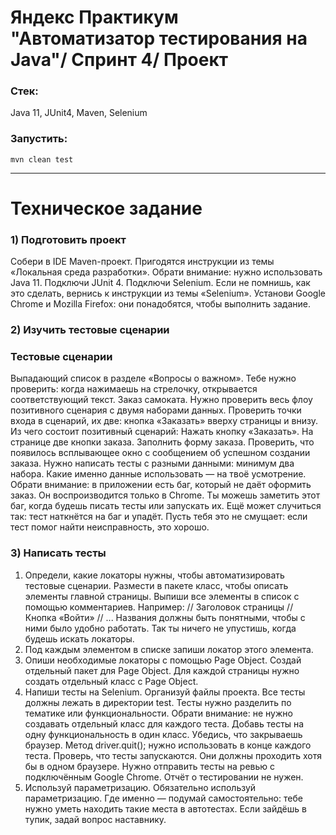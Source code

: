# Яндекс Практикум "Автоматизатор тестирования на Java"/ Спринт 4/ Проект

### Стек:

Java 11, JUnit4, Maven, Selenium

### Запустить:

`mvn clean test`


___________________________________________________________________________________
# Техническое задание

###  1) Подготовить проект

Собери в IDE Maven-проект. Пригодятся инструкции из темы «Локальная среда разработки». Обрати внимание: нужно использовать Java 11.
Подключи JUnit 4.
Подключи Selenium. Если не помнишь, как это сделать, вернись к инструкции из темы «Selenium».
Установи Google Chrome и Mozilla Firefox: они понадобятся, чтобы выполнить задание.

###  2) Изучить тестовые сценарии

###  Тестовые сценарии
Выпадающий список в разделе «Вопросы о важном». Тебе нужно проверить: когда нажимаешь на стрелочку, открывается соответствующий текст.
Заказ самоката. Нужно проверить весь флоу позитивного сценария с двумя наборами данных. Проверить точки входа в сценарий, их две: кнопка «Заказать» вверху страницы и внизу.
Из чего состоит позитивный сценарий:
Нажать кнопку «Заказать». На странице две кнопки заказа.
Заполнить форму заказа.
Проверить, что появилось всплывающее окно с сообщением об успешном создании заказа.
Нужно написать тесты с разными данными: минимум два набора. Какие именно данные использовать — на твоё усмотрение.
Обрати внимание: в приложении есть баг, который не даёт оформить заказ. Он воспроизводится только в Chrome.
Ты можешь заметить этот баг, когда будешь писать тесты или запускать их. Ещё может случиться так: тест наткнётся на баг и упадёт. Пусть тебя это не смущает: если тест помог найти неисправность, это хорошо.

### 3) Написать тесты
1. Определи, какие локаторы нужны, чтобы автоматизировать тестовые сценарии. Размести в пакете класс, чтобы описать элементы главной страницы. Выпиши все элементы в список с помощью комментариев. Например:
// Заголовок страницы
// Кнопка «Войти»
// ...
Названия должны быть понятными, чтобы с ними было удобно работать. Так ты ничего не упустишь, когда будешь искать локаторы.
2. Под каждым элементом в списке запиши локатор этого элемента.
3. Опиши необходимые локаторы с помощью Page Object.
Создай отдельный пакет для Page Object.
Для каждой страницы нужно создать отдельный класс с Page Object.
4. Напиши тесты на Selenium.
Организуй файлы проекта. Все тесты должны лежать в директории test. Тесты нужно разделить по тематике или функциональности. Обрати внимание: не нужно создавать отдельный класс для каждого теста. Добавь тесты на одну функциональность в один класс.
Убедись, что закрываешь браузер. Метод driver.quit(); нужно использовать в конце каждого теста.
Проверь, что тесты запускаются. Они должны проходить хотя бы в одном браузере. Нужно отправить тесты на ревью с подключённым Google Chrome.
Отчёт о тестировании не нужен.
5. Используй параметризацию.
   Обязательно используй параметризацию. Где именно — подумай самостоятельно: тебе нужно уметь находить такие места в автотестах. Если зайдёшь в тупик, задай вопрос наставнику.